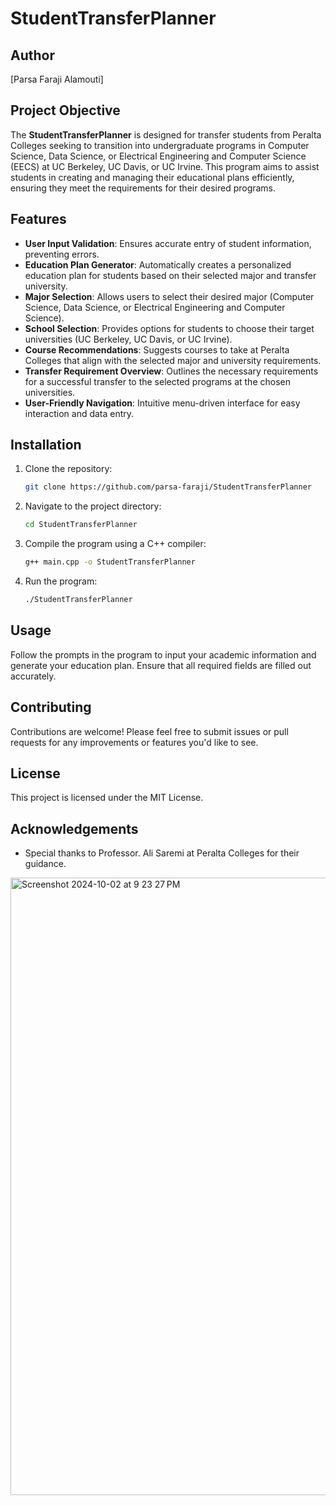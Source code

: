 # StudentTransferPlanner


## Author
[Parsa Faraji Alamouti]


## Project Objective
The **StudentTransferPlanner** is designed for transfer students from Peralta Colleges seeking to transition into undergraduate programs in Computer Science, Data Science, or Electrical Engineering and Computer Science (EECS) at UC Berkeley, UC Davis, or UC Irvine. This program aims to assist students in creating and managing their educational plans efficiently, ensuring they meet the requirements for their desired programs.

## Features
- **User Input Validation**: Ensures accurate entry of student information, preventing errors.
- **Education Plan Generator**: Automatically creates a personalized education plan for students based on their selected major and transfer university.
- **Major Selection**: Allows users to select their desired major (Computer Science, Data Science, or Electrical Engineering and Computer Science).
- **School Selection**: Provides options for students to choose their target universities (UC Berkeley, UC Davis, or UC Irvine).
- **Course Recommendations**: Suggests courses to take at Peralta Colleges that align with the selected major and university requirements.
- **Transfer Requirement Overview**: Outlines the necessary requirements for a successful transfer to the selected programs at the chosen universities.
- **User-Friendly Navigation**: Intuitive menu-driven interface for easy interaction and data entry.

## Installation
1. Clone the repository:
   ```bash
   git clone https://github.com/parsa-faraji/StudentTransferPlanner
   ```
2. Navigate to the project directory:
   ```bash
   cd StudentTransferPlanner
   ```
3. Compile the program using a C++ compiler:
   ```bash
   g++ main.cpp -o StudentTransferPlanner
   ```
4. Run the program:
   ```bash
   ./StudentTransferPlanner
   ```

## Usage
Follow the prompts in the program to input your academic information and generate your education plan. Ensure that all required fields are filled out accurately.

## Contributing
Contributions are welcome! Please feel free to submit issues or pull requests for any improvements or features you'd like to see.

## License
This project is licensed under the MIT License.

## Acknowledgements
- Special thanks to Professor. Ali Saremi at Peralta Colleges for their guidance.

<img width="988" alt="Screenshot 2024-10-02 at 9 23 27 PM" src="https://github.com/user-attachments/assets/48d7b0b5-88e7-490b-9671-6e7a1673da66">


